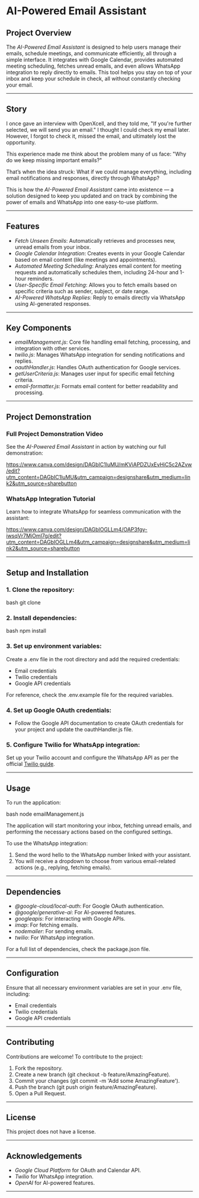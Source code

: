 # AI-Powered Email Assistant

## Project Overview

The *AI-Powered Email Assistant* is designed to help users manage their emails, schedule meetings, and communicate efficiently, all through a simple interface. It integrates with Google Calendar, provides automated meeting scheduling, fetches unread emails, and even allows WhatsApp integration to reply directly to emails. This tool helps you stay on top of your inbox and keep your schedule in check, all without constantly checking your email.

---

## Story

I once gave an interview with OpenXcell, and they told me, "If you're further selected, we will send you an email." I thought I could check my email later. However, I forgot to check it, missed the email, and ultimately lost the opportunity. 

This experience made me think about the problem many of us face: "Why do we keep missing important emails?"

That’s when the idea struck: What if we could manage everything, including email notifications and responses, directly through WhatsApp?

This is how the *AI-Powered Email Assistant* came into existence — a solution designed to keep you updated and on track by combining the power of emails and WhatsApp into one easy-to-use platform.

---

## Features

- *Fetch Unseen Emails*: Automatically retrieves and processes new, unread emails from your inbox.
- *Google Calendar Integration*: Creates events in your Google Calendar based on email content (like meetings and appointments).
- *Automated Meeting Scheduling*: Analyzes email content for meeting requests and automatically schedules them, including 24-hour and 1-hour reminders.
- *User-Specific Email Fetching*: Allows you to fetch emails based on specific criteria such as sender, subject, or date range.
- *AI-Powered WhatsApp Replies*: Reply to emails directly via WhatsApp using AI-generated responses.

---

## Key Components

- *emailManagement.js*: Core file handling email fetching, processing, and integration with other services.
- *twilio.js*: Manages WhatsApp integration for sending notifications and replies.
- *oauthHandler.js*: Handles OAuth authentication for Google services.
- *getUserCriteria.js*: Manages user input for specific email fetching criteria.
- *email-formatter.js*: Formats email content for better readability and processing.

---

## Project Demonstration

### Full Project Demonstration Video

See the *AI-Powered Email Assistant* in action by watching our full demonstration:

https://www.canva.com/design/DAGbIC1luMU/mKViAPDZUxEvHiC5c2AZvw/edit?utm_content=DAGbIC1luMU&utm_campaign=designshare&utm_medium=link2&utm_source=sharebutton

### WhatsApp Integration Tutorial

Learn how to integrate WhatsApp for seamless communication with the assistant:

https://www.canva.com/design/DAGbIOGLLm4/OAP3fgy-iwsqVr7MjOmI7g/edit?utm_content=DAGbIOGLLm4&utm_campaign=designshare&utm_medium=link2&utm_source=sharebutton

---

## Setup and Installation

### 1. Clone the repository:

bash
git clone <repo-url>


### 2. Install dependencies:

bash
npm install


### 3. Set up environment variables:

Create a .env file in the root directory and add the required credentials:

- Email credentials
- Twilio credentials
- Google API credentials

For reference, check the .env.example file for the required variables.

### 4. Set up Google OAuth credentials:

- Follow the Google API documentation to create OAuth credentials for your project and update the oauthHandler.js file.

### 5. Configure Twilio for WhatsApp integration:

Set up your Twilio account and configure the WhatsApp API as per the official [Twilio guide](https://www.twilio.com/docs/whatsapp).

---

## Usage

To run the application:

bash
node emailManagement.js


The application will start monitoring your inbox, fetching unread emails, and performing the necessary actions based on the configured settings.

To use the WhatsApp integration:

1. Send the word hello to the WhatsApp number linked with your assistant.
2. You will receive a dropdown to choose from various email-related actions (e.g., replying, fetching emails).

---

## Dependencies

- *@google-cloud/local-auth*: For Google OAuth authentication.
- *@google/generative-ai*: For AI-powered features.
- *googleapis*: For interacting with Google APIs.
- *imap*: For fetching emails.
- *nodemailer*: For sending emails.
- *twilio*: For WhatsApp integration.

For a full list of dependencies, check the package.json file.

---

## Configuration

Ensure that all necessary environment variables are set in your .env file, including:

- Email credentials
- Twilio credentials
- Google API credentials

---

## Contributing

Contributions are welcome! To contribute to the project:

1. Fork the repository.
2. Create a new branch (git checkout -b feature/AmazingFeature).
3. Commit your changes (git commit -m 'Add some AmazingFeature').
4. Push the branch (git push origin feature/AmazingFeature).
5. Open a Pull Request.

---

## License

This project does not have a license.

---

## Acknowledgements

- *Google Cloud Platform* for OAuth and Calendar API.
- *Twilio* for WhatsApp integration.
- *OpenAI* for AI-powered features.

---


